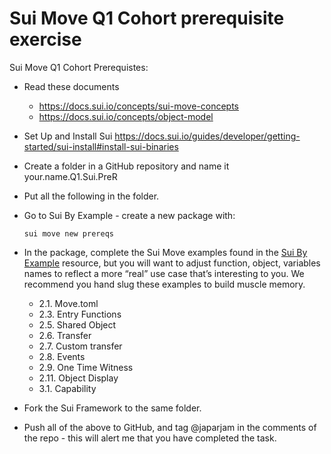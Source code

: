# Sui Move Q1 Cohort prerequisite exercise

Sui Move Q1 Cohort Prerequistes: 

- Read these documents
  - https://docs.sui.io/concepts/sui-move-concepts
  - https://docs.sui.io/concepts/object-model
- Set Up and Install Sui https://docs.sui.io/guides/developer/getting-started/sui-install#install-sui-binaries
- Create a folder in a GitHub repository and name it your.name.Q1.Sui.PreR
- Put all the following in the folder. 
- Go to Sui By Example - create a new package with: 

  ```
  sui move new prereqs 
  ```

- In the package, complete the Sui Move examples found in the [Sui By Example](https://examples.sui.io/) resource, but you will want to adjust function, object, variables names to reflect a more “real” use case that’s interesting to you.  We recommend you hand slug these examples to build muscle memory. 
  - 2.1. Move.toml
  - 2.3. Entry Functions
  - 2.5. Shared Object
  - 2.6. Transfer
  - 2.7. Custom transfer
  - 2.8. Events
  - 2.9. One Time Witness
  - 2.11. Object Display
  - 3.1. Capability

- Fork the Sui Framework to the same folder. 
- Push all of the above to GitHub, and tag @japarjam in the comments of the repo - this will alert me that you have completed the task. 
